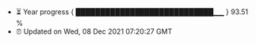 - ⏳ Year progress { ████████████████████████████▁▁ } 93.51 %
- ⏰ Updated on Wed, 08 Dec 2021 07:20:27 GMT

